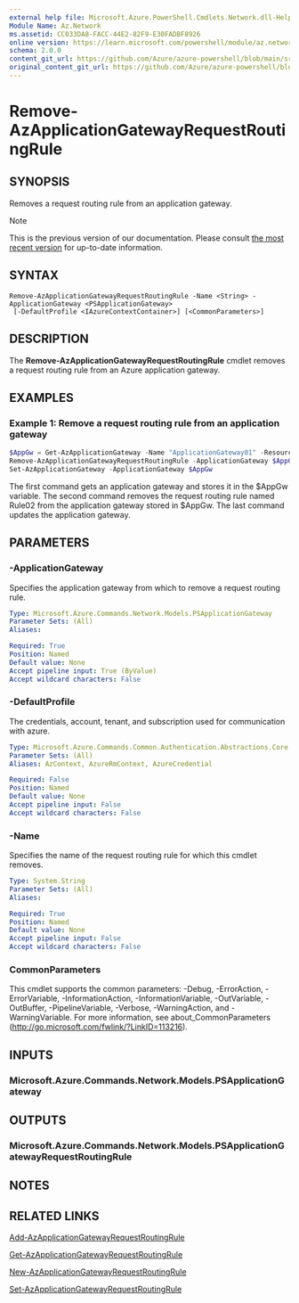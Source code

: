 ```yaml
---
external help file: Microsoft.Azure.PowerShell.Cmdlets.Network.dll-Help.xml
Module Name: Az.Network
ms.assetid: CC033DA8-FACC-44E2-82F9-E30FADBF8926
online version: https://learn.microsoft.com/powershell/module/az.network/remove-azapplicationgatewayrequestroutingrule
schema: 2.0.0
content_git_url: https://github.com/Azure/azure-powershell/blob/main/src/Network/Network/help/Remove-AzApplicationGatewayRequestRoutingRule.md
original_content_git_url: https://github.com/Azure/azure-powershell/blob/main/src/Network/Network/help/Remove-AzApplicationGatewayRequestRoutingRule.md
---
```


# Remove-AzApplicationGatewayRequestRoutingRule

## SYNOPSIS
Removes a request routing rule from an application gateway.

> [!NOTE]
>This is the previous version of our documentation. Please consult [the most recent version](/powershell/module/az.network/remove-azapplicationgatewayrequestroutingrule) for up-to-date information.

## SYNTAX

```
Remove-AzApplicationGatewayRequestRoutingRule -Name <String> -ApplicationGateway <PSApplicationGateway>
 [-DefaultProfile <IAzureContextContainer>] [<CommonParameters>]
```

## DESCRIPTION
The **Remove-AzApplicationGatewayRequestRoutingRule** cmdlet removes a request routing rule from an Azure application gateway.

## EXAMPLES

### Example 1: Remove a request routing rule from an application gateway
```powershell
$AppGw = Get-AzApplicationGateway -Name "ApplicationGateway01" -ResourceGroupName "ResourceGroup01"
Remove-AzApplicationGatewayRequestRoutingRule -ApplicationGateway $AppGw -Name "Rule02"
Set-AzApplicationGateway -ApplicationGateway $AppGw
```

The first command gets an application gateway and stores it in the $AppGw variable.
The second command removes the request routing rule named Rule02 from the application gateway stored in $AppGw.
The last command updates the application gateway.

## PARAMETERS

### -ApplicationGateway
Specifies the application gateway from which to remove a request routing rule.

```yaml
Type: Microsoft.Azure.Commands.Network.Models.PSApplicationGateway
Parameter Sets: (All)
Aliases:

Required: True
Position: Named
Default value: None
Accept pipeline input: True (ByValue)
Accept wildcard characters: False
```

### -DefaultProfile
The credentials, account, tenant, and subscription used for communication with azure.

```yaml
Type: Microsoft.Azure.Commands.Common.Authentication.Abstractions.Core.IAzureContextContainer
Parameter Sets: (All)
Aliases: AzContext, AzureRmContext, AzureCredential

Required: False
Position: Named
Default value: None
Accept pipeline input: False
Accept wildcard characters: False
```

### -Name
Specifies the name of the request routing rule for which this cmdlet removes.

```yaml
Type: System.String
Parameter Sets: (All)
Aliases:

Required: True
Position: Named
Default value: None
Accept pipeline input: False
Accept wildcard characters: False
```

### CommonParameters
This cmdlet supports the common parameters: -Debug, -ErrorAction, -ErrorVariable, -InformationAction, -InformationVariable, -OutVariable, -OutBuffer, -PipelineVariable, -Verbose, -WarningAction, and -WarningVariable. For more information, see about_CommonParameters (http://go.microsoft.com/fwlink/?LinkID=113216).

## INPUTS

### Microsoft.Azure.Commands.Network.Models.PSApplicationGateway

## OUTPUTS

### Microsoft.Azure.Commands.Network.Models.PSApplicationGatewayRequestRoutingRule

## NOTES

## RELATED LINKS

[Add-AzApplicationGatewayRequestRoutingRule](./Add-AzApplicationGatewayRequestRoutingRule.md)

[Get-AzApplicationGatewayRequestRoutingRule](./Get-AzApplicationGatewayRequestRoutingRule.md)

[New-AzApplicationGatewayRequestRoutingRule](./New-AzApplicationGatewayRequestRoutingRule.md)

[Set-AzApplicationGatewayRequestRoutingRule](./Set-AzApplicationGatewayRequestRoutingRule.md)


